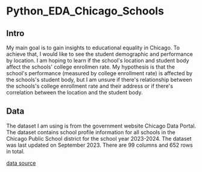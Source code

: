 # Python_EDA_Chicago_Schools
## Intro
My main goal is to gain insights to educational equality in Chicago. To achieve that, I would like to see the student demographic and performance by location. I am hoping to learn if the school's location and student body affect the schools' college enrollmen rate. My hypothesis is that the school's performance (measured by college enrollment rate) is affected by the schools's student body, but I am unsure if there's relationship between the schools's college enrollment rate and their address or if there's correlation between the location and the student body.

## Data
The dataset I am using is from the government website Chicago Data Portal. The dataset contains school profile information for all schools in the Chicago Public School district for the school year 2023-2024. The dataset was last updated on September 2023. There are 99 columns and 652 rows in total.

[data source](https://data.cityofchicago.org/Education/Chicago-Public-Schools-School-Profile-Information-/cu4u-b4d9)
